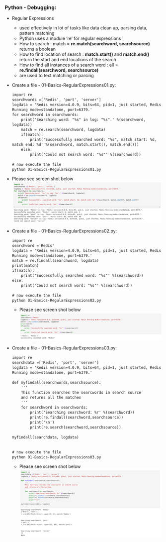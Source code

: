 ### Python - Debugging:
  * Regular Expressions
    * used effectively in lot of tasks like data clean up, parsing data, pattern matching
    * Python uses a module ‘re’ for regular expressions
    * How to search : match = **re.match(searchword, searchsource)** returns a boolean
    * How to find location of search : **match.start()** and **match.end()** return the start and end locations of the search
    * How to find all instances of a search word : all = **re.findall(searchword, searchsource)**
    * are used to text matching or parsing
    
  * Create a file - 01-Basics-RegularExpressions01.py:

    
    ```
    import re
    searchwords =['Redis', 'port', 'server']
    logdata = 'Redis version=4.0.9, bits=64, pid=1, just started, Redis Running mode=standalone, port=6379.'
    for searchword in searchwords:
        print('Searching word: "%s" in log: "%s".' %(searchword, logdata))
        match = re.search(searchword, logdata)
        if(match):
            print('Successfully searched word: "%s", match start: %d, match end: %d' %(searchword, match.start(), match.end()))
        else:
            print('Could not search word: "%s"' %(searchword))
            
    # now execute the file 
    python 01-Basics-RegularExpressions01.py

    ```
  * Please see screen shot below
        ![Python Basics Regular Expressions](../images/001-016-Basics-RegularExpressions01.png)
        
* Create a file - 01-Basics-RegularExpressions02.py:

    
    ```
    import re
    searchword ='Redis'
    logdata = 'Redis version=4.0.9, bits=64, pid=1, just started, Redis Running mode=standalone, port=6379.'
    match = re.findall(searchword, logdata)
    print(match)
    if(match):
        print('Successfully searched word: "%s"' %(searchword))
    else:
        print('Could not search word: "%s"' %(searchword))
            
    # now execute the file 
    python 01-Basics-RegularExpressions02.py

    ```
  * Please see screen shot below
        ![Python Basics Regular Expressions](../images/001-016-Basics-RegularExpressions02.png)
        
* Create a file - 01-Basics-RegularExpressions03.py:

    
    ```
    import re
    searchdata =['Redis', 'port', 'server']
    logdata = 'Redis version=4.0.9, bits=64, pid=1, just started, Redis Running mode=standalone, port=6379.'

    def myfindall(searchwords,searchsource):
        '''
        This function searches the searcwords in search source
        and returns all the matches
        '''
        for searchword in searchwords:
            print('Searching searchword: %r' %(searchword))
            print(re.findall(searchword,searchsource))
            print('\n')
            print(re.search(searchword,searchsource))
            
    myfindall(searchdata, logdata)

            
    # now execute the file 
    python 01-Basics-RegularExpressions03.py

    ```
  * Please see screen shot below
        ![Python Basics Regular Expressions](../images/001-016-Basics-RegularExpressions03.png)